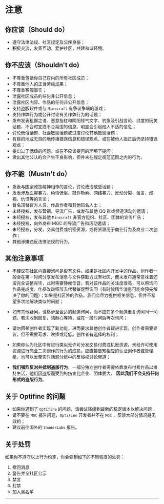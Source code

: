 # 注意

## 你应该（Should do）

- 遵守法律法规、社区规定及公序良俗；
- 积极交流，友善互动，爱护社区，共建和谐环境。

## 你不应该（Shouldn't do)

- 不尊重包括你自己在内的所有社区成员；
- 不尊重他人的正当劳动成果；
- 不尊重客观事实；
- 泄露社区成员的任何非公开信息；
- 泄露社区内容、作品的任何非公开信息；
- 支持盗版软件或与 `Minecraft` 有争议争端的游戏；
- 支持作弊行为或公开讨论有关作弊行为的话题；
- 发布发表粗鄙之语、恶意抬杠和阴阳怪气文字、钓鱼及引战言论、过度的玩笑话题、不合时宜或不合氛围的信息、明显会引起他人不适的信息；
- 讨论低俗话题、社会敏感话题或过度讨论其他敏感话题；
- 有目的地或无目的地传播错误信息和错误观点，或在被他人指正后仍坚持错误观点；
- 提出过于低级的问题，或在不应该提问的环境下提问；
- 做出其他公认的会产生不良影响，但并未在规定规范范围之内的行为。

## 你不能（Mustn't do）

- 发表与国家政策精神相悖的言论，讨论政治敏感话题；
- 发表涉及血腥暴力、色情低俗、敲诈勒索、网络暴力、反动分裂、谣言、歧视、仇恨等的言论；
- 冒名顶替官方人员、作品作者和其他知名人士；
- 未经授权，发布营销、导流广告，或发布其他 QQ 群或频道活动的邀请；
- 未经授权，发布其他 `Minecraft` 非官方组织、社区、团体的宣传广告；
- 未经授权，向外发布 MGC 的导流广告和活动邀请；
- 未经授权，分发，交易付费或机密资源，或将资源用于商业行为及商业二次创作；
- 其他涉嫌违反法律法规的行为。

## 其他注意事项

- 不建议在社区内直接询问是否有文件。如果是社区内开发中的作品，创作者一般会在第一时间分享发布消息与文件获取方式至社区，而未发布通常意味着还没完全调整完毕，此时需要静候佳音。若对该作品的关注度很高，可以用询问作品完成度、作品改动细节去代替催促型询问（有时候精华消息可能会预先解决了你的问题）；如果是社区外的作品，我们会尽力提供相关信息，但并不希望多次地解决类似的问题；

- 如有其他疑问，请移步至合适的频道询问，而不应在多个频道重复询问同一问题。若未收到回复，请耐心等待，或在一段时间后再次询问；

- 请勿因某创作者实现了新功能，进而要求其他创作者跟进实现。创作者需要建议，但不需要苛求、吹捧或贬低。创作者有选择的权利；

- 如果你认为社区中有进行类似无许可分发交易付费或机密资源，未经许可使用资源进行商业二次创作的行为的成员，应直接告知相应的认证创作者或管理组，也可以发至实时话题分组中的反侵权讨论频道；

- **我们强烈反对并抵制盗版行为**。一部分独立创作者需要依靠发布付费作品以维持生活，他们因盗版而受到的伤害比企业、团体要大。 **因此我们不会支持任何形式的盗版行为**。

## 关于 Optifine 的问题

- 如果你遇到了 `Optifine` 的问题，请尝试降级到最新的稳定版本以解决问题；
- 请不要在 `MGC` 报告问题，`OptiFine` 开发者并不在 `MGC` ，反馈大部分情况是无效的；
- 建议前往国外的 `ShaderLabs` 报告。

## 关于处罚

如果你不遵守以上行为约定，你会受到如下的不同程度的处罚：

1. 撤回消息
2. 警告并全社区公示
3. 禁言
4. 封禁
5. 加入黑名单

---
